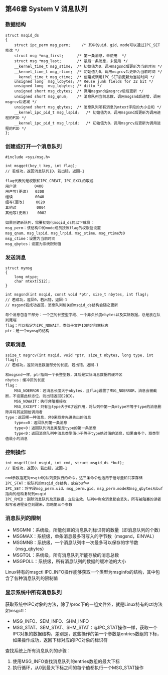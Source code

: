 ## 第46章 System V 消息队列

### 数据结构

```
struct msqid_ds 
{
    struct ipc_perm msg_perm;	  /* 其中的uid、gid、mode可以通过IPC_SET修改 */
    struct msg *msg_first;      /* 第一条消息，未使用  */
    struct msg *msg_last;       /* 最后一条消息，未使用 */
    __kernel_time_t msg_stime;  /* 初始值为0，调用msgsnd后更新为当前时间 */
    __kernel_time_t msg_rtime;  /* 初始值为0，调用msgrcv后更新为当前时间 */
    __kernel_time_t msg_ctime;  /* 创建或调用IPC_SET后更新为当前时间 */
    unsigned long  msg_lcbytes; /* Reuse junk fields for 32 bit */
    unsigned long  msg_lqbytes; /* ditto */
    unsigned short msg_cbytes;  /* 调用msgsnd或msgrcv后后更新 */
    unsigned short msg_qnum;    /* 消息队列当前总数，调用msgsnd后递增，调用msgrcv后递减 */
    unsigned short msg_qbytes;  /* 消息队列所有消息的mtext字段的大小总和 */
    __kernel_ipc_pid_t msg_lspid;   /* 初始值为0，调用msgsnd后更新为调用进程的PID */
    __kernel_ipc_pid_t msg_lrpid;   /* 初始值为0，调用msgrcv后更新为调用进程的PID */
};
```

### 创建或打开一个消息队列

```
#include <sys/msg.h>

int msgget(key_t key, int flag);
// 若成功，返回消息队列ID，若出错，返回-1

flag代表的是权限和IPC_CREAT、IPC_EXCL的取或
用户读        0400
用户写(更改)   0200
组读          0040
组写(更改)     0020
其他读         0004
其他写(更改)    0002

如果创建新队列，需要初始化msqid_ds的以下成员：
msg_perm：该结构中的mode成员按照flag的权限位设置
msg_qnum、msg_lspid、msg_lrpid、msg_stime、msg_rtime为0
msg_ctime：设置为当前时间
msg_qbytes：设置为系统限制值
```

### 发送消息

```
struct mymsg
{
    long mtype;
    char mtext[512];
}
```

```
int msgsnd(int msqid, const void *ptr, size_t nbytes, int flag);
// 若成功，返回0，若出错，返回-1
// msgsnd若成功返回，消息队列相关的msqid_ds结构会随之更新

每个消息包含三部分：一个正的长整型字段、一个非负长度nbytes以及实际数据，总是放在队列尾端
flag：可以指定为IPC_NOWAIT，类似于文件IO的非阻塞标志
ptr：是一个mymsg的结构
```

### 读取消息

```
ssize_t msgrcv(int msqid, void *ptr, size_t nbytes, long type, int flag);
// 若成功，返回消息数据部分的长度，若出错，返回-1

和msgsnd一样，ptr指向一个长整型数，其后是实际消息数据的缓冲区
nbytes：缓冲区的长度
flag：
    MSG_NOERROR：若消息长度大于nbytes，且flag设置了MSG_NOERROR，消息会被截断，不设置此标志位，则出错返回E2BIG，
    MSG_NOWAIT：执行非阻塞接收
    MSG_EXCEPT：只有当type大于0才起作用，将队列中第一条mtype不等于type的消息删除并将其返回给调用者
type：返回哪一种消息，非0来取非先进先出的消息
    type==0：返回队列第一条消息
    type>0：返回队列消息类型是type的第一条消息
    type<0：返回消息队列中消息类型值小于等于type绝对值的消息，如果由多个，取类型值最小的消息
```

### 控制操作

```
int msgctl(int msqid, int cmd, struct msgid_ds *buf);
// 若成功，返回0，若出错，返回-1

cmd参数指定对msgid的队列要执行的命令，这三条命令也适用于信号量和共享存储
IPC_STAT：取队列的msqid_ds结构，放在buf中
IPC_SET：将字段msg_perm.uid、msg_perm.gid、msg_perm.mode和msg_qbytes从buf指向的结构复制到msqid
IPC_RMID：删除消息队列及其数据，立刻生效，队列中剩余消息都会丢失，所有被阻塞的读者和写者进程会立刻醒来，忽略第三个参数
```

### 消息队列的限制

* MSGMNI：系统级，所能创建的消息队列标识符的数量（即消息队列的个数）
* MSGMAX：系统级，单条消息最多可写入的字节数（msgsnd，EINVAL）
* MSGMNB：系统级，一个消息队列中一次最多可以保存的字节数（msg_qbytes）
* MSGTQL：系统级，所有消息队列所能存放的消息总数
* MSGPOLL：系统级，所有消息队列的数据的缓冲池的大小

Linux特有的msgctl IPC_INFO操作能够获取一个类型为msginfo的结构，其中包含了各种消息队列的限制值

### 显示系统中所有消息队列

获取系统中IPC对象的方法，除了/proc下的一组文件外，就是Linux特有的ctl方法如msgctl：

* MSG_INFO、SEM_INFO、SHM_INFO
* MSG_STAT、SEM_STAT、SHM_STAT：与IPC_STAT操作一样，获取一个IPC对象的数据结构，差别是，这些操作的第一个参数是entries数组的下标，如果操作成功，返回下标对应的IPC对象的标识符

查找系统上所有消息队列的步骤：

1. 使用MSG_INFO查找消息队列的entries数组的最大下标
2. 执行循环，从0到最大下标之间的每个值都执行一个MSG_STAT操作